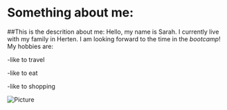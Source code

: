 # Something about me:
##This is the descrition about me: 
Hello, my name is Sarah. I currently live with my family in Herten. I am looking forward to the time in the *bootcamp*!
My hobbies are:

-like to travel

-like to eat

-like to shopping

![Picture](https://encrypted-tbn0.gstatic.com/images?q=tbn:ANd9GcTGEOamXTAI4W_85Up06KrFpUWWsXxsy3sW_UWjshvJ2A&s)
